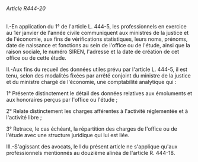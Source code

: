 ###### Article R444-20

I.-En application du 1° de l'article L. 444-5, les professionnels en exercice au 1er janvier de l'année civile communiquent aux ministres de la justice et de l'économie, aux fins de vérifications statistiques, leurs noms, prénoms, date de naissance et fonctions au sein de l'office ou de l'étude, ainsi que la raison sociale, le numéro SIREN, l'adresse et la date de création de cet office ou de cette étude.

II.-Aux fins du recueil des données utiles prévu par l'article L. 444-5, il est tenu, selon des modalités fixées par arrêté conjoint du ministre de la justice et du ministre chargé de l'économie, une comptabilité analytique qui :

1° Présente distinctement le détail des données relatives aux émoluments et aux honoraires perçus par l'office ou l'étude ;

2° Relate distinctement les charges afférentes à l'activité réglementée et à l'activité libre ;

3° Retrace, le cas échéant, la répartition des charges de l'office ou de l'étude avec une structure juridique qui lui est liée.

III.-S'agissant des avocats, le I du présent article ne s'applique qu'aux professionnels mentionnés au douzième alinéa de l'article R. 444-18.

